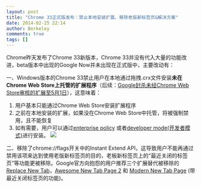 ```yaml
---
layout: post
title: "Chrome 33正式版发布：禁止本地安装扩展、移除老版新标签页&解决方案"
date: 2014-02-25 22:14
author: Berkeley
comments: true
tags: []
---
```

Chrome昨天发布了Chrome 33新版本，Chrome 33并没有代入大量的功能改进，beta版本中出现的Google Now并未出现在正式版中，主要改动有：

一、Windows版本的Chrome 33禁止用户在本地通过拖拽.crx文件安装**未在Chrome Web Store上托管的扩展程序**（后续：<a href="http://thenextweb.com/google/2014/02/26/following-developer-requests-google-delays-blocking-extensions-chrome-web-store-may-1/" target="_blank">Google封杀未经Chrome Web Store审核的扩展至5月1日</a>），这意味着：


1.  用户基本只能通过Chrome Web Store安装扩展程序
2.  之前在本地安装的扩展，如果没在Chrome Web Store中托管，将被强制禁用，且不能恢复
3.  如有需要，用户可以通过<a href="https://support.google.com/chrome/a/answer/188453" data-ls-seen="1">enterprise policy</a> 或者<a href="http://developer.chrome.com/extensions/getstarted.html#unpacked" data-ls-seen="1">developer mode(开发者模式)</a>进行安装。
<a href="http://www.chromi.org/archives/14748/chrom33-drop-install" rel="attachment wp-att-14751">![](http://chromipic.b0.upaiyun.com/uploads/2014/02/chrom33-drop-install.png)</a>

二、移除了chrome://flags开关中的Instant Extend API，这导致用户不能再通过禁用该项来达到使用老版新标签页的目的，老板新标签页上的“最近关闭的标签页”等功能更被移除。Google官方向抱怨的用户推荐三个扩展替代被移除的<a href="https://chrome.google.com/webstore/detail/replace-new-tab-page/cnkhddihkmmiiclaipbaaelfojkmlkja" target="_blank">Replace New Tab</a>，<a href="https://chrome.google.com/webstore/detail/awesome-new-tab-page-2/abdholagkagimalmpmohnkmpcbjomlgp/related" target="_blank">Awesome New Tab Page 2</a> 和 <a href="https://chrome.google.com/webstore/detail/modern-new-tab-page/ogllliimbhgmclkgjldeffhjbhaenapo/related" target="_blank">Modern New Tab Page</a> (带最近关闭标签页的功能)。

&nbsp;

&nbsp;
